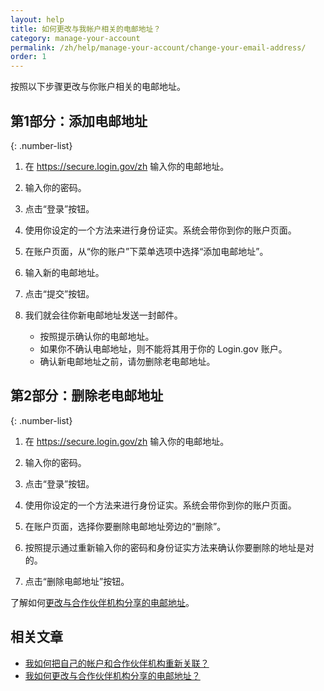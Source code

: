 ```yaml
---
layout: help
title: 如何更改与我帐户相关的电邮地址？
category: manage-your-account
permalink: /zh/help/manage-your-account/change-your-email-address/
order: 1
---
```


按照以下步骤更改与你账户相关的电邮地址。

## 第1部分：添加电邮地址

{: .number-list}

1. 在 <https://secure.login.gov/zh> 输入你的电邮地址。

1. 输入你的密码。

1. 点击“登录”按钮。

1. 使用你设定的一个方法来进行身份证实。系统会带你到你的账户页面。

1. 在账户页面，从“你的账户”下菜单选项中选择“添加电邮地址”。

1. 输入新的电邮地址。

1. 点击“提交”按钮。

1. 我们就会往你新电邮地址发送一封邮件。
   * 按照提示确认你的电邮地址。
   * 如果你不确认电邮地址，则不能将其用于你的 Login.gov 账户。
   * 确认新电邮地址之前，请勿删除老电邮地址。

## 第2部分：删除老电邮地址

{: .number-list}

1. 在 <https://secure.login.gov/zh> 输入你的电邮地址。

1. 输入你的密码。

1. 点击“登录”按钮。

1. 使用你设定的一个方法来进行身份证实。系统会带你到你的账户页面。

1. 在账户页面，选择你要删除电邮地址旁边的“删除”。

1. 按照提示通过重新输入你的密码和身份证实方法来确认你要删除的地址是对的。

1. 点击“删除电邮地址”按钮。

了解如何[更改与合作伙伴机构分享的电邮地址](/zh/help/manage-your-account/change-partner-email-address/)。


## 相关文章

* [我如何把自己的帐户和合作伙伴机构重新关联？](/zh/help/manage-your-account/relink-your-accounts/)
* [我如何更改与合作伙伴机构分享的电邮地址？](/zh/help/manage-your-account/change-partner-email-address/)
